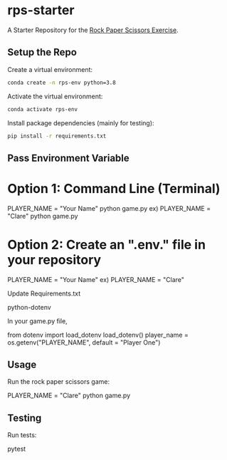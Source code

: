 # rps-starter

A Starter Repository for the [Rock Paper Scissors Exercise](https://github.com/prof-rossetti/intro-to-python/blob/main/exercises/rock-paper-scissors/README.md).

## Setup the Repo

Create a virtual environment:

```sh
conda create -n rps-env python=3.8
```

Activate the virtual environment:

```sh
conda activate rps-env
```

Install package dependencies (mainly for testing):

```sh
pip install -r requirements.txt
```
## Pass Environment Variable 
# Option 1: Command Line (Terminal) 

PLAYER_NAME = "Your Name" python game.py
ex) PLAYER_NAME = "Clare" python game.py

# Option 2: Create an ".env." file in your repository
PLAYER_NAME = "Your Name" 
ex) PLAYER_NAME = "Clare" 

Update Requirements.txt 

python-dotenv

In your game.py file, 

from dotenv import load_dotenv
load_dotenv()
    player_name = os.getenv("PLAYER_NAME", default = "Player One")

## Usage

Run the rock paper scissors game:

PLAYER_NAME = "Clare" python game.py

## Testing

Run tests:

pytest

